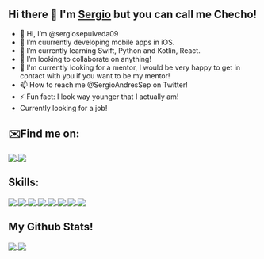 ## Hi there 👋 I'm <a href="https://sergiosepulveda09.github.io/Practice/">Sergio</a> but you can call me Checho!

- 👋 Hi, I’m @sergiosepulveda09
- 👀 I’m cuurrently developing mobile apps in iOS.
- 🌱 I’m currently learning Swift, Python and Kotlin, React.
- 💞️ I’m looking to collaborate on anything! 
- 🌱 I'm currently looking for a mentor, I would be very happy to get in contact with you if you want to be my mentor!
- 📫 How to reach me @SergioAndresSep on Twitter!
- ⚡ Fun fact: I look way younger that I actually am! 
- Currently looking for a job!

## ✉️Find me on:

<a href="https://twitter.com/SergioAndresSep">
  <img align="center" src="https://img.icons8.com/bubbles/100/000000/twitter.png"/>
</a>
<a href="https://www.linkedin.com/in/sergiosepulveda09/">
  <img align="center" src="https://img.icons8.com/bubbles/100/000000/linkedin.png"/>
</a>

<div></div>

## Skills:
<a href="">
<img align="center" src="https://img.icons8.com/plasticine/100/000000/swift--v2.png" />
<img align="center" src="https://img.icons8.com/dusk/100/000000/java-coffee-cup-logo.png" />
<img align="center" src="https://img.icons8.com/color/100/000000/c-programming.png" />
<img align="center" src="https://img.icons8.com/color/100/000000/c-plus-plus-logo.png" />
<img align="center" src="https://img.icons8.com/dusk/100/000000/python.png" />
<img align="center" src="https://img.icons8.com/doodle/100/000000/adobe-photoshop.png" />
<img align="center" src="https://img.icons8.com/dusk/100/000000/html-5.png" />
<img align="center" src="https://img.icons8.com/dusk/100/000000/css3.png" />
</a>

## My Github Stats!


<a href="https://github.com/sergiosepulveda">
  <img align="center" src="https://github-readme-stats.vercel.app/api?username=sergiosepulveda09&show_icons=true&theme=ayu-mirage" />
</a>
<a href="https://github.com/sergiosepulveda09">
  <img align="center" src="https://github-readme-stats.vercel.app/api/top-langs/?username=sergiosepulveda09&layout=compact&theme=ayu-mirage" />
</a>

<!---
sergiosepulveda09/sergiosepulveda09 is a ✨ special ✨ repository because its `README.md` (this file) appears on your GitHub profile.
You can click the Preview link to take a look at your changes.
--->
